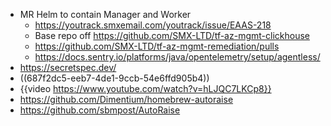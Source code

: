 - MR Helm to contain Manager and Worker
	- https://youtrack.smxemail.com/youtrack/issue/EAAS-218
	- Base repo off https://github.com/SMX-LTD/tf-az-mgmt-clickhouse
	- https://github.com/SMX-LTD/tf-az-mgmt-remediation/pulls
	- https://docs.sentry.io/platforms/java/opentelemetry/setup/agentless/
- https://secretspec.dev/
- ((687f2dc5-eeb7-4de1-9ccb-54e6ffd905b4))
- {{video https://www.youtube.com/watch?v=hLJQC7LKCp8}}
- https://github.com/Dimentium/homebrew-autoraise
- https://github.com/sbmpost/AutoRaise
